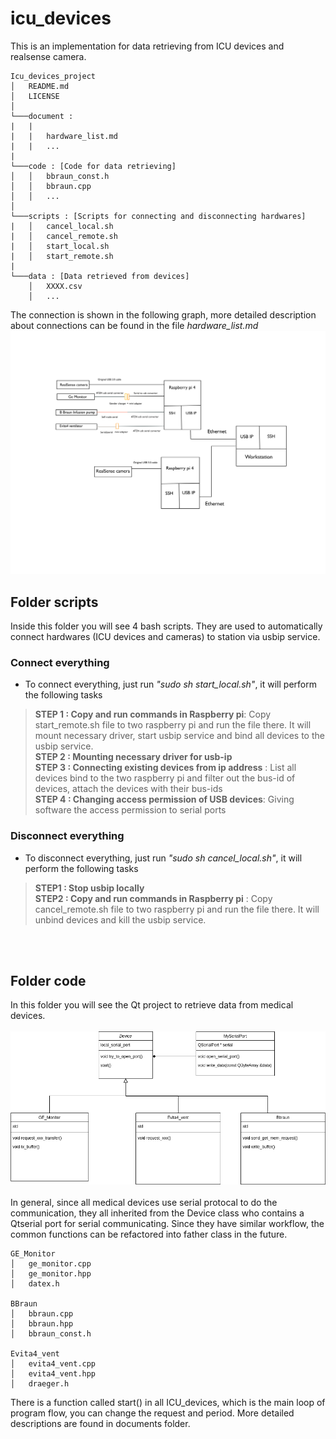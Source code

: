 # icu_devices
This is an implementation for data retrieving from ICU devices and realsense camera.

```
Icu_devices_project
│   README.md
│   LICENSE    
│
└───document : 
|   |   
|   |   hardware_list.md
|   |   ...
|
└───code : [Code for data retrieving]
│   │   bbraun_const.h
│   │   bbraun.cpp
│   │   ...
│   
└───scripts : [Scripts for connecting and disconnecting hardwares]
|   │   cancel_local.sh
|   │   cancel_remote.sh
|   │   start_local.sh
|   │   start_remote.sh
|
└───data : [Data retrieved from devices]
    │   XXXX.csv
    │   ...

```
The connection is shown in the following graph, more detailed description about connections can be found in the file *hardware_list.md*
<img src="./documents/Connection.png">
<br>

## Folder **scripts**
Inside this folder you will see 4 bash scripts. They are used to automatically connect hardwares (ICU devices and cameras) to station via usbip service.

### Connect everything
* To connect everything, just run *"sudo sh start_local.sh"*, it will perform the following tasks

> **STEP 1 : Copy and run commands in Raspberry pi**: Copy start_remote.sh file to two raspberry pi and run the file there. It will mount necessary driver, start usbip service and bind all devices to the usbip service.\
> **STEP 2 : Mounting necessary driver for usb-ip** \
> **STEP 3 : Connecting existing devices from ip address** : List all devices bind to the two raspberry pi and filter out the bus-id of devices, attach the devices with their bus-ids\
> **STEP 4 : Changing access permission of USB devices**: Giving software the access permission to serial ports


### Disconnect everything
* To disconnect everything, just run *"sudo sh cancel_local.sh"*, it will perform the following tasks

> **STEP1 :  Stop usbip locally**\
> **STEP2 :  Copy and run commands in Raspberry pi** : Copy cancel_remote.sh file to two raspberry pi and run the file there. It will unbind devices and kill the usbip service.

\
<br>


## Folder **code**
In this folder you will see the Qt project to retrieve data from medical devices. 
\
\
<img src='./documents/UML.png'>
\
\
In general, since all medical devices use serial protocal to do the communication, they all inherited from the Device class who contains a Qtserial port for serial communicating. Since they have similar workflow, the common functions can be refactored into father class in the future.

```
GE_Monitor
│   ge_monitor.cpp
│   ge_monitor.hpp
│   datex.h    

BBraun
│   bbraun.cpp
│   bbraun.hpp
│   bbraun_const.h

Evita4_vent
│   evita4_vent.cpp
│   evita4_vent.hpp
│   draeger.h  

```

There is a function called start() in all ICU_devices, which is the main loop of program flow, you can change the request and period. More detailed descriptions are found in documents folder.